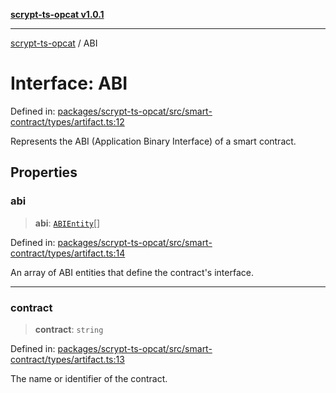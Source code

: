 [**scrypt-ts-opcat v1.0.1**](../README.md)

***

[scrypt-ts-opcat](../README.md) / ABI

# Interface: ABI

Defined in: [packages/scrypt-ts-opcat/src/smart-contract/types/artifact.ts:12](https://github.com/OPCAT-Labs/ts-tools/blob/e67b8657b34dbf57f8a4f9bdf87cdc2742db16bb/packages/scrypt-ts-opcat/src/smart-contract/types/artifact.ts#L12)

Represents the ABI (Application Binary Interface) of a smart contract.

## Properties

### abi

> **abi**: [`ABIEntity`](ABIEntity.md)[]

Defined in: [packages/scrypt-ts-opcat/src/smart-contract/types/artifact.ts:14](https://github.com/OPCAT-Labs/ts-tools/blob/e67b8657b34dbf57f8a4f9bdf87cdc2742db16bb/packages/scrypt-ts-opcat/src/smart-contract/types/artifact.ts#L14)

An array of ABI entities that define the contract's interface.

***

### contract

> **contract**: `string`

Defined in: [packages/scrypt-ts-opcat/src/smart-contract/types/artifact.ts:13](https://github.com/OPCAT-Labs/ts-tools/blob/e67b8657b34dbf57f8a4f9bdf87cdc2742db16bb/packages/scrypt-ts-opcat/src/smart-contract/types/artifact.ts#L13)

The name or identifier of the contract.
